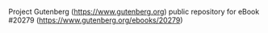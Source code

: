Project Gutenberg (https://www.gutenberg.org) public repository for eBook #20279 (https://www.gutenberg.org/ebooks/20279)
